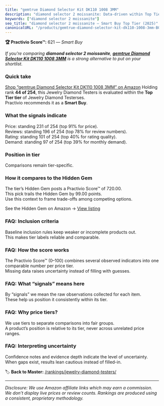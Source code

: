 ```yaml
---
title: "gemtrue Diamond Selector Kit DK110 1008 3MM"
description: "diamond selector 2 moissanite: Data-driven within Top Tier ranking using the Practivio Score™. Positioned by quality, value, demand, findability, momentum."
keywords: ["diamond selector 2 moissanite"]
seo_title: "diamond selector 2 moissanite — Smart Buy Top Tier (2025)"
canonicalURL: "/products/gemtrue-diamond-selector-kit-dk110-1008-3mm-B0DJWZX55V/"
---
```


**🏆 Practivio Score™:** 621 — _Smart Buy_


*If you're comparing **diamond selector 2 moissanite**, **[gemtrue Diamond Selector Kit DK110 1008 3MM](https://www.amazon.com/dp/B0DJWZX55V?tag=practivio-20)** is a strong alternative to put on your shortlist.*
### Quick take
[Shop “gemtrue Diamond Selector Kit DK110 1008 3MM” on Amazon](https://www.amazon.com/dp/B0DJWZX55V?tag=practivio-20)
Holding rank **44 of 254**, this Jewelry Diamond Testers is evaluated within the **Top Tier tier** of Jewelry Diamond Testerses.  
Practivio recommends it as a **Smart Buy**.

### What the signals indicate
Price: standing 231 of 254 (top 91% for price).  
Reviews: standing 196 of 254 (top 78% for review numbers).  
Rating: standing 101 of 254 (top 40% for rating quality).  
Demand: standing 97 of 254 (top 39% for monthly demand).

### Position in tier
Comparisons remain tier-specific.

### How it compares to the Hidden Gem
The tier’s Hidden Gem posts a Practivio Score™ of 720.00.  
This pick trails the Hidden Gem by 99.00 points.  
Use this context to frame trade-offs among competing options.  

See the Hidden Gem on Amazon → [View listing](https://www.amazon.com/dp/B004QYR8U6?tag=practivio-20)

### FAQ: Inclusion criteria
Baseline inclusion rules keep weaker or incomplete products out.  
This makes tier labels reliable and comparable.

### FAQ: How the score works
The Practivio Score™ (0–100) combines several observed indicators into one comparable number per price tier.  
Missing data raises uncertainty instead of filling with guesses.

### FAQ: What “signals” means here
By “signals” we mean the raw observations collected for each item.  
These help us position it consistently within its tier.

### FAQ: Why price tiers?
We use tiers to separate comparisons into fair groups.  
A product’s position is relative to its tier, never across unrelated price ranges.

### FAQ: Interpreting uncertainty
Confidence notes and evidence depth indicate the level of uncertainty.  
When gaps exist, results lean cautious instead of filled-in.


🏷️ **Back to Master:** [/rankings/jewelry-diamond-testers/](/rankings/jewelry-diamond-testers/)

---
_Disclosure: We use Amazon affiliate links which may earn a commission. We don’t display live prices or review counts. Rankings are produced using a consistent, proprietary methodology._
